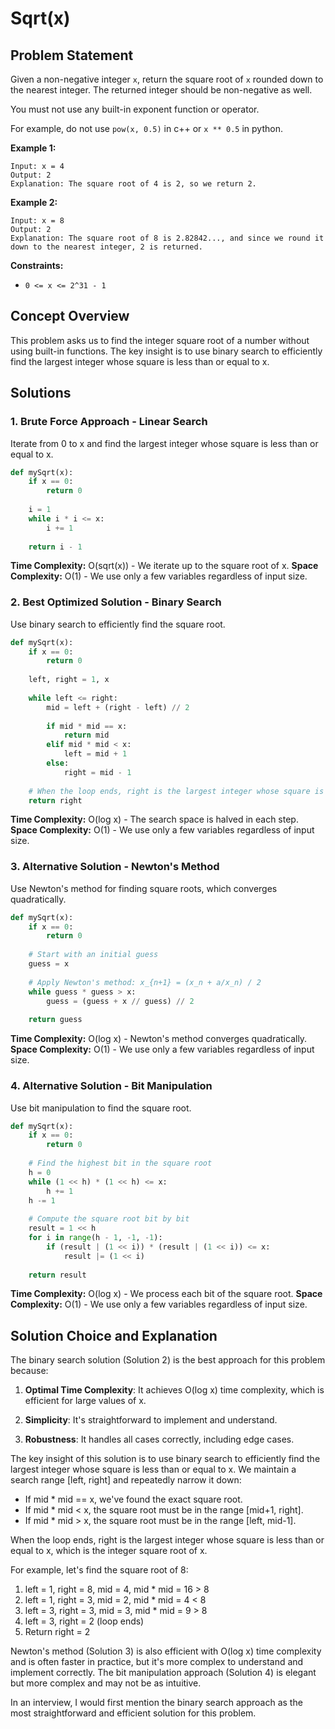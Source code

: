 # Sqrt(x)

## Problem Statement

Given a non-negative integer `x`, return the square root of `x` rounded down to the nearest integer. The returned integer should be non-negative as well.

You must not use any built-in exponent function or operator.

For example, do not use `pow(x, 0.5)` in c++ or `x ** 0.5` in python.

**Example 1:**
```
Input: x = 4
Output: 2
Explanation: The square root of 4 is 2, so we return 2.
```

**Example 2:**
```
Input: x = 8
Output: 2
Explanation: The square root of 8 is 2.82842..., and since we round it down to the nearest integer, 2 is returned.
```

**Constraints:**
- `0 <= x <= 2^31 - 1`

## Concept Overview

This problem asks us to find the integer square root of a number without using built-in functions. The key insight is to use binary search to efficiently find the largest integer whose square is less than or equal to x.

## Solutions

### 1. Brute Force Approach - Linear Search

Iterate from 0 to x and find the largest integer whose square is less than or equal to x.

```python
def mySqrt(x):
    if x == 0:
        return 0
    
    i = 1
    while i * i <= x:
        i += 1
    
    return i - 1
```

**Time Complexity:** O(sqrt(x)) - We iterate up to the square root of x.
**Space Complexity:** O(1) - We use only a few variables regardless of input size.

### 2. Best Optimized Solution - Binary Search

Use binary search to efficiently find the square root.

```python
def mySqrt(x):
    if x == 0:
        return 0
    
    left, right = 1, x
    
    while left <= right:
        mid = left + (right - left) // 2
        
        if mid * mid == x:
            return mid
        elif mid * mid < x:
            left = mid + 1
        else:
            right = mid - 1
    
    # When the loop ends, right is the largest integer whose square is less than or equal to x
    return right
```

**Time Complexity:** O(log x) - The search space is halved in each step.
**Space Complexity:** O(1) - We use only a few variables regardless of input size.

### 3. Alternative Solution - Newton's Method

Use Newton's method for finding square roots, which converges quadratically.

```python
def mySqrt(x):
    if x == 0:
        return 0
    
    # Start with an initial guess
    guess = x
    
    # Apply Newton's method: x_{n+1} = (x_n + a/x_n) / 2
    while guess * guess > x:
        guess = (guess + x // guess) // 2
    
    return guess
```

**Time Complexity:** O(log x) - Newton's method converges quadratically.
**Space Complexity:** O(1) - We use only a few variables regardless of input size.

### 4. Alternative Solution - Bit Manipulation

Use bit manipulation to find the square root.

```python
def mySqrt(x):
    if x == 0:
        return 0
    
    # Find the highest bit in the square root
    h = 0
    while (1 << h) * (1 << h) <= x:
        h += 1
    h -= 1
    
    # Compute the square root bit by bit
    result = 1 << h
    for i in range(h - 1, -1, -1):
        if (result | (1 << i)) * (result | (1 << i)) <= x:
            result |= (1 << i)
    
    return result
```

**Time Complexity:** O(log x) - We process each bit of the square root.
**Space Complexity:** O(1) - We use only a few variables regardless of input size.

## Solution Choice and Explanation

The binary search solution (Solution 2) is the best approach for this problem because:

1. **Optimal Time Complexity**: It achieves O(log x) time complexity, which is efficient for large values of x.

2. **Simplicity**: It's straightforward to implement and understand.

3. **Robustness**: It handles all cases correctly, including edge cases.

The key insight of this solution is to use binary search to efficiently find the largest integer whose square is less than or equal to x. We maintain a search range [left, right] and repeatedly narrow it down:
- If mid * mid == x, we've found the exact square root.
- If mid * mid < x, the square root must be in the range [mid+1, right].
- If mid * mid > x, the square root must be in the range [left, mid-1].

When the loop ends, right is the largest integer whose square is less than or equal to x, which is the integer square root of x.

For example, let's find the square root of 8:
1. left = 1, right = 8, mid = 4, mid * mid = 16 > 8
2. left = 1, right = 3, mid = 2, mid * mid = 4 < 8
3. left = 3, right = 3, mid = 3, mid * mid = 9 > 8
4. left = 3, right = 2 (loop ends)
5. Return right = 2

Newton's method (Solution 3) is also efficient with O(log x) time complexity and is often faster in practice, but it's more complex to understand and implement correctly. The bit manipulation approach (Solution 4) is elegant but more complex and may not be as intuitive.

In an interview, I would first mention the binary search approach as the most straightforward and efficient solution for this problem.
